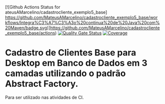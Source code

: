 [![Github Actions Status for ateusAMarcelino/cadastrocliente_exemplo5_base]
https://github.com/MateusAMarcelino/cadastrocliente_exemplo5_base/workflows/Integra%C3%A7%C3%A3o%20continua%20de%20Java%20com%20Maven/badge.svg)]https://github.com/MateusAMarcelino/cadastrocliente_exemplo5_base/actions) 
[![Quality Gate Status](https://sonarcloud.io/api/project_badges/measure?project=MateusAMarcelino_cadastrocliente_exemplo5_base&metric=alert_status)](https://sonarcloud.io/summary/new_code?id=MateusAMarcelino_cadastrocliente_exemplo5_base)
[![Coverage](https://sonarcloud.io/api/project_badges/measure?project=MateusAMarcelino_cadastrocliente_exemplo5_base&metric=coverage)](https://sonarcloud.io/component_measures?id=MateusAMarcelino_cadastrocliente_exemplo5_base&metric=coverage)

# Cadastro de Clientes Base para Desktop em Banco de Dados em 3 camadas utilizando o padrão Abstract Factory.

Para ser utilizado nas atividades de CI.

